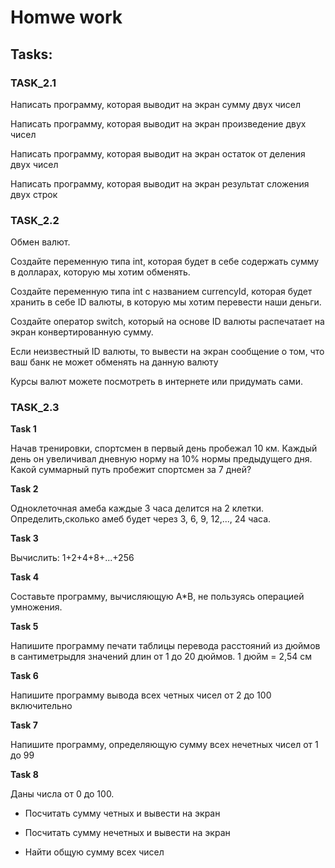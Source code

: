 # Homwe work 
## Tasks: 
### TASK_2.1
Написать программу, которая выводит на экран сумму двух чисел

Написать программу, которая выводит на экран произведение двух чисел

Написать программу, которая выводит на экран остаток от деления двух чисел

Написать программу, которая выводит на экран результат сложения двух строк

### TASK_2.2

Обмен валют.

Создайте переменную типа int, которая будет в себе содержать сумму в долларах, которую мы хотим обменять.

Создайте переменную типа int с названием currencyId, которая будет хранить в себе ID валюты, в которую мы хотим перевести наши деньги.

Создайте оператор switch, который на основе ID валюты распечатает на экран конвертированную сумму.

Если неизвестный ID валюты, то вывести на экран сообщение о том, что ваш банк не может обменять на данную валюту

Курсы валют можете посмотреть в интернете или придумать сами.

### TASK_2.3

**Task 1**

Начав тренировки, спортсмен в первый день пробежал 10 км. Каждый день он увеличивал дневную норму на 10% нормы предыдущего дня. Какой суммарный путь пробежит спортсмен за 7 дней?

**Task 2**

Одноклеточная амеба каждые 3 часа делится на 2 клетки. Определить,сколько амеб будет через 3, 6, 9, 12,..., 24 часа.

**Task 3**

Вычислить: 1+2+4+8+...+256

**Task 4**

Составьте программу, вычисляющую A*B, не пользуясь операцией умножения.

**Task 5**

Напишите программу печати таблицы перевода расстояний из дюймов в сантиметрыдля значений длин от 1 до 20 дюймов. 1 дюйм = 2,54 см

**Task 6**

Напишите программу вывода всех четных чисел от 2 до 100 включительно

**Task 7**

Напишите программу, определяющую сумму всех нечетных чисел от 1 до 99

**Task 8**

Даны числа от 0 до 100.

- Посчитать сумму четных и вывести на экран

- Посчитать сумму нечетных и вывести на экран

- Найти общую сумму всех чисел